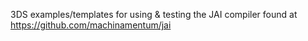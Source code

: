 3DS examples/templates for using & testing the JAI compiler found at https://github.com/machinamentum/jai
